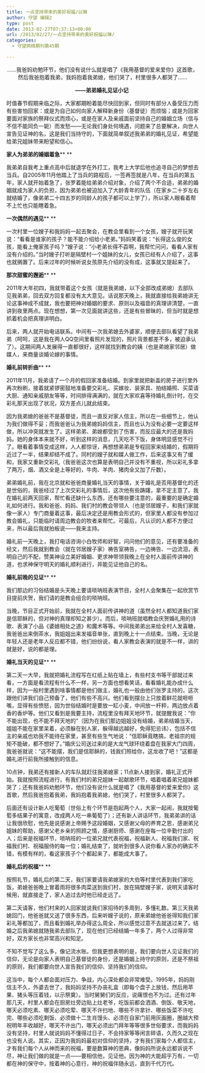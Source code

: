 ```yaml
---
title: 一点坚持带来的美好祝福/以琳
author: 守望 编辑2
type: post
date: 2013-02-27T07:37:13+00:00
url: /2013/02/27/一点坚持带来的美好祝福以琳/
categories:
  - 守望网络期刊第45期

---
```

<p align="center">
  ……我爸妈劝勉环节，他们没有说什么就是唱了《我用基督的爱来爱你》这首歌，然后我爸抱着我弟，我妈抱着我弟媳，他们哭了，村里很多人都哭了……<!--more-->
  
  <strong class="mceWPmore" title="更多..."></strong><strong></strong>
</p>

<p align="center">
  <strong>——弟弟婚礼见证小记</strong><strong> </strong>
</p>

时值春节假期来临之际，大家都期盼着能尽快回到家，但同时有部分人备受压力而有些害怕回家：或是为自己如何向家人解释新身份（基督徒）而烦恼；或是为回家要面对家族的祭拜仪式而烦心，或是在家人及亲戚面前坚持自己的婚姻立场（信与不信不能同负一轭）而发愁——无论我们身处何境遇，问题来了总要解决，向世人宣告见证神的名，这是我们当持守的，下面就简单叙述我弟弟的婚礼见证，希望能给弟兄姐妹带来盼望和信心。

**家人为弟弟的婚姻着急**** **

我弟弟自我考上重点高中后就退学在外打工，我考上大学后他也追寻自己的梦想去当兵。自2005年11月他踏上了当兵的路程后，一签再签就是八年，在当兵的第五年，家人就开始着急了，张罗着能给弟弟介绍对象，介绍了两个不合适，弟弟的婚姻就成为家人的负担，因为弟弟也被迫加入了大龄青年的队伍（在家乡二十岁左右就结婚了，像弟弟二十四五岁的同龄人的孩子都可以上学了），所以家人眼看着帮不上忙也只能瞎着急。

**一次偶然的遇见**** **

一次村里一位嫂子和我妈妈一起去聚会，在教会里看到一个女孩，嫂子就开玩笑说：“看看是谁家的孩子？能不能介绍给小老弟。”妈妈笑着说：“长得这么俊的女孩，能看上俺家孩子吗？”嫂子说：“小老弟长得不孬啊，我帮忙问问，看看人家有没有介绍的。”当时嫂子打听是隔壁村一个姐妹的女儿，女孩已经有人介绍了，这事也就搁置了。后来过年的时候听说女孩原先介绍的没有成，这事就又提起来了。

**那次甜蜜的邂逅**** **

2011年大年初四，我就带着这个女孩（就是我弟媳，以下全部改成弟媳）去部队见我弟弟，回去双方回复都没有太大意见。话说那天晚上，我就直接给我弟媳讲无论这事神成不成就，我也要把神对婚姻的要求、原则以及福音的真理讲清楚，一直讲到夜里两点。现在想想，第一次见面就讲这些，还是有些冒昧的，但当时就是想抓着机会把真理讲明白。

后来，两人就开始电话联系。中间有一次我弟媳去外婆家，顺便去部队看望了我弟弟（呵呵，这是我在两人QQ空间里看照片发现的，照片背景都差不多，被迫承认了）。这期间两人发展得一直都很好，这样就找到教会的姨（也是弟媳家邻居）做媒人，来商量谈婚论嫁的事情。

**婚礼前转折曲**** **

2011年11月，我弟请了一个月的假回家准备结婚。到家里就把新盖的房子进行里外再次粉刷，接着就紧锣密鼓地准备要交彩礼、买嫁妆、装家具、拍结婚照、买菜请大厨、通知亲戚朋友等等，时间排得满满的，就在大家欢喜等待婚礼倒计时，在交彩礼那天出现了状况，双方差点儿就此结束。

因为我弟媳的爸爸不是基督徒，而且一直反对家人信主，所以在一些细节上，他认为我们做得不妥；而我爸爸认为我弟媳妈妈信主，而且也认为没有必要一定要这样做，所以冲突就发生了。这样弟弟、弟媳都受到了伤害，而反应最大的还是我妈妈。她的身体本来就不好，听到这样的消息，几天吃不下饭，身体明显感觉不行了。眼看着事情变成这样，人人都惊讶，再想想弟弟是专程回家来结婚的，假期将近过了一半，结果却结不成了。同村的嫂子就和媒人做工作，后来这事又有了缓和，我家又重新交彩礼（我爸爸这次也算是表明自己并没有不重视，所以彩礼多拿了两万，烟、酒又全是上等好的，牛肉、羊肉、猪肉全又加了斤数）。

弟弟婚礼前，我在北京就和爸爸商量婚礼当天的事情，关于婚礼是否用基督化的还是世俗的，我爸经过了上次交彩礼的事情后，这次他有些踌躇，拿不定主意了。我在婚礼前两天回家，帮忙看还缺什么东西，还有哪些要注意的，最重要的是确定婚礼如何进行。我和爸爸、妈妈、我们村的教会带领人（也是邻居嫂子，和我们家就像一家人）专门商量着这事，最后决定还是用教会形式的，但家里人都没有参加过教会婚礼，只能临时请周边教会的牧者来帮忙。可最后，凡认识的人都不方便过来，所以最后我就拍板说——我来主持。

婚礼前一天晚上，我打电话咨询小白牧师和好智，问问他们的意见，还有要准备的经文，然后我就到教会（就在邻居嫂子家）祷告室祷告，一边祷告、一边流泪，表明自己的不配，赞美神设立美好婚姻、更求神带领我晚上在全村人面前传讲神的道，也求神保守明天的婚礼顺利进行，并能见证他自己的名。

**婚礼前晚的见证**** **

我们那边的习俗结婚是头天晚上要请唢呐班表演节目，全村人会聚集在一起欣赏节目提前庆贺，我们请的是教会组合的唢呐班。

当晚，节目正式开始前，我就在全村人面前传讲神的道（虽然全村人都知道我们家是信耶稣的，但对神的真理却知之甚少）。而后，唢呐班就唱教会庆贺婚礼用的诗歌、表演了小品《婆媳相处之道》和魔术等等。中间我弟弟出来给全村人发喜糖，我爸爸出来倒茶水，我姐姐出来发福音单张，直到晚上十一点结束。当晚，无论是年轻人还是老年人反应都不错，他们纷纷说，看人家教会表演的就是不一样，讲的就是好，说的都是理。

**婚礼当天的见证**** **

第二天一大早，我就把婚礼流程写在红纸上贴在墙上，有些村支书等干部就过来看，一方面是看流程有什么不一样，另一方面也想看笑话，看看婚礼能办成什么样，因为一般村里遇到啥事情都是他们做主，婚礼也一般由他们张罗主持的，这次跟他们讲我们自己预备了，他们有些不高兴。他们看到摆台上只放着鲜花就咂咂嘴，显得有些愤怒，因为世俗结婚时是要放一缸小麦，中间放一杆秤，两边放点着香的香炉等。他们又看到是我要主持，流程里没有拜天地环节，就提醒我说：“你不能出现，也不能不拜天地的”（因为在我们那边姐姐没有结婚，弟弟结婚当天，姐姐不能在家里呆着，必须躲在别人家，躲得越远越好，免得犯忌讳），包括不信主的亲戚也劝我不能待在家里，甚至有些生气地说：“信耶稣竟瞎搞，老祖宗的规矩不能破，都不想好了。”婚庆公司送过来的是大龙气球环绕着盘在我家大门四周，我爸爸就说：“这不能摆，我们是信耶稣的，钱我们照给你，这龙收了吧！”这都是婚礼进行前我所接触到的信息。

10点钟，我弟还有接新人的车队就赶往我弟媳家；11点新人接到家，婚礼正式开始。我就按照流程进行，有我们村的弟兄姐妹一起献歌环节，唱着唱着弟兄姐妹都哭了；还有我爸妈劝勉环节，他们没有说什么就是唱了《我用基督的爱来爱你》这首歌，然后我爸抱着我弟，我妈抱着我弟媳，他们哭了，村里很多人都哭了。

后面还有设计新人吃葡萄（世俗上有个环节是抱起两个人，大家一起闹，我就按葡萄多结果子的寓意，改成两人吃一串葡萄了）；还有新人讲话环节，我弟弟讲的话让我很欣慰，他先是说感谢上帝赐予这段婚姻，又感谢父母的养育之恩，感谢弟兄姐妹的帮助，感谢父老乡亲的照顾之情，感谢厨师、感谢在座每一位辛勤付出的人；后来是祝福环节，唢呐班的一位弟兄就代表祝福，祝福新人、祝福我们家、祝福我们村、祝福服侍的每一位；婚礼结束了，就听到很多人说你看人家办的确实不错，有模有样的，看这家孩子个个都起来了，都能成大事了。

**婚礼后的祝福**** **

按照礼节，婚礼后的第二天，我们家要请我弟媳家的大伯等村里代表到我们家吃饭，弟媳爸爸晚上冒着雨将很多肉菜送到我们村，放在隔壁嫂子家，说明天请客时候用，就直接走了，家人追过去时他已经走远了。

第二天请客，他们村来的人回家就说我们家招待的多周到，多懂礼数。第三天我弟媳回门，他爸爸就又送了很多东西，后来听嫂子说的，原来弟媳他爸爸得知我们家彩礼等都加了，而且看到婚礼举办得这么周全，所以感觉过意不去就送过来了。结婚之后我弟媳就随我弟去部队了，现在他们已经结婚一年多了，两个人过得非常好，双方家长也非常高兴和知足。

不知不觉写了这么多，像记流水账。但我更想表明的是，我们要向世人见证我们的信仰，无论是向家人表明自己基督徒的身份，还是婚姻上持守的原则，还是不祭祖的原则，我们都要向世人宣告我们的信仰、坚持我们的信仰。

这当中，每个人都会面对压力、争战，内心深处都会非常难受。1995年，妈妈刚信主不久，外婆去世了，我妈妈坚持不办丧礼盒（即每个盘子上放钱，然后用苹果、猪头等压着钱，以示祭奠）。当时舅舅们的反应，说痛恨也不为过。还有过年那几天，村里人都会在厨房灶旁边贴上灶老爷，吃饭前都会洒酒、倒饭、敬天地，哪天必须吃素、哪天必须吃荤、哪天不许扫地、哪些不许拿针、哪些饭菜不许吃完、哪些必须吃剩饭、必须做十二生肖馒头、必须在自家门前用灰画圈，圈越大预祝明年丰收越好，哪天不许出门，哪天必须出门拜年等等很多世俗要求，而我妈妈没有坚持，村里人就说妈妈不懂得过日子，不会持家等等闲言碎语，久而久之现在也没有人说。其实，正因为我妈妈最初对信仰的坚持，才有我们家每个人都信主，才有我们每个人从神而来的祝福，要是数算神的恩典，像妈妈所说永远都诉说不尽，神让我们做的就是一点——要相信他，见证他。因为神的大能超乎万有，一切都在神的保守中，按着神的心意行，神的祝福伴随永远，直到千代万代。